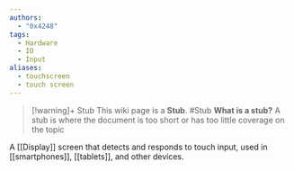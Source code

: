 ```yaml
---
authors: 
  - "0x4248"
tags:
  - Hardware
  - IO
  - Input
aliases:
  - touchscreen
  - touch screen
---
```

> [!warning]+ Stub
> This wiki page is a **Stub**.
> #Stub 
> **What is a stub?**
> A stub is where the document is too short or has too little coverage on the topic

A [[Display]] screen that detects and responds to touch input, used in [[smartphones]], [[tablets]], and other devices.